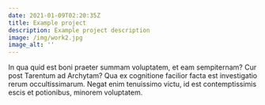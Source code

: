 ```yaml
---
date: 2021-01-09T02:20:35Z
title: Example project
description: Example project description
image: /img/work2.jpg
image_alt: ''
---
```

In qua quid est boni praeter summam voluptatem, et eam sempiternam? Cur post Tarentum ad Archytam? Qua ex cognitione facilior facta est investigatio rerum occultissimarum. Negat enim tenuissimo victu, id est contemptissimis escis et potionibus, minorem voluptatem.
